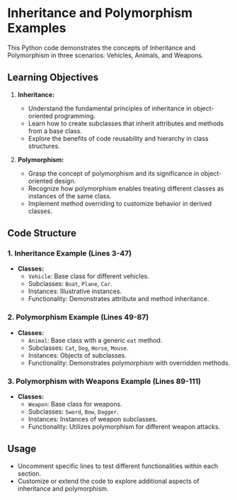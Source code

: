# Inheritance and Polymorphism Examples

This Python code demonstrates the concepts of Inheritance and Polymorphism in three scenarios: Vehicles, Animals, and Weapons.

## Learning Objectives

1. **Inheritance:**
    - Understand the fundamental principles of inheritance in object-oriented programming.
    - Learn how to create subclasses that inherit attributes and methods from a base class.
    - Explore the benefits of code reusability and hierarchy in class structures.

2. **Polymorphism:**
    - Grasp the concept of polymorphism and its significance in object-oriented design.
    - Recognize how polymorphism enables treating different classes as instances of the same class.
    - Implement method overriding to customize behavior in derived classes.

## Code Structure

### 1. Inheritance Example (Lines 3-47)

- **Classes:**
  - `Vehicle`: Base class for different vehicles.
  - Subclasses: `Boat`, `Plane`, `Car`.
  - Instances: Illustrative instances.
  - Functionality: Demonstrates attribute and method inheritance.

### 2. Polymorphism Example (Lines 49-87)

- **Classes:**
  - `Animal`: Base class with a generic `eat` method.
  - Subclasses: `Cat`, `Dog`, `Horse`, `Mouse`.
  - Instances: Objects of subclasses.
  - Functionality: Demonstrates polymorphism with overridden methods.

### 3. Polymorphism with Weapons Example (Lines 89-111)

- **Classes:**
  - `Weapon`: Base class for weapons.
  - Subclasses: `Sword`, `Bow`, `Dagger`.
  - Instances: Instances of weapon subclasses.
  - Functionality: Utilizes polymorphism for different weapon attacks.

## Usage

- Uncomment specific lines to test different functionalities within each section.
- Customize or extend the code to explore additional aspects of inheritance and polymorphism.
